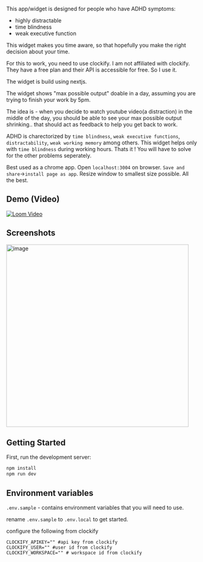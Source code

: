 This app/widget is designed for people who have ADHD symptoms: 
- highly distractable
- time blindness
- weak executive function

This widget makes you time aware, so that hopefully you make the right decision about your time. 

For this to work, you need to use clockify. I am not affiliated with clockify. They have a free plan and their API is accessible for free. So I use it. 

The widget is build using nextjs. 

The widget shows "max possible output" doable in a day, assuming you are trying to finish your work by 5pm. 

The idea is - when you decide to watch youtube video(a distraction) in the middle of the day, you should be able to see your max possible output shrinking.. that should act as feedback to help you get back to work. 

ADHD is charectorized by `time blindness`, `weak executive functions`, `distractability`, `weak working memory` among others. This widget helps only with `time blindness` during working hours. Thats it ! You will have to solve for the other problems seperately. 

Best used as a chrome app. Open `localhost:3004` on browser. `Save and share`->`install page as app`. Resize window to smallest size possible. All the best. 

## Demo (Video)

[![Loom Video](https://cdn.loom.com/sessions/thumbnails/519e4a0c1b1f4916aa1e5013b939fd87-6726577a5fbce6e3-full-play.gif)](https://www.loom.com/share/519e4a0c1b1f4916aa1e5013b939fd87)

## Screenshots
<img width="481" alt="image" src="https://github.com/user-attachments/assets/543d9106-31fa-4e2f-922c-13e2e21fa6df">

## Getting Started

First, run the development server:

```bash {"id":"01J4V6QAQZC005W3RCZWYPYA4E"}
npm install
npm run dev
```

## Environment variables

`.env.sample` - contains environment variables that you will need to use. 

rename `.env.sample` to `.env.local` to get started. 

configure the following from clockify
```
CLOCKIFY_APIKEY="" #api key from clockify
CLOCKIFY_USER="" #user id from clockify
CLOCKIFY_WORKSPACE="" # workspace id from clockify
```
